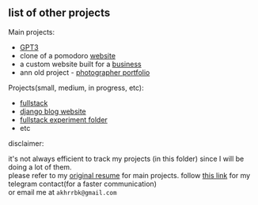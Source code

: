 ## list of other projects

Main projects:
* [GPT3](https://thirsty-almeida-958d98.netlify.app/)
* clone of a pomodoro [website](https://github.com/akhrrbk/pomodoro-app)
* a custom website built for a [business](https://condescending-blackwell-48ccb9.netlify.app/)
* ann old project - [photographer portfolio](https://musing-gates-5edc9e.netlify.app/)

Projects(small, medium, in progress, etc):
* [fullstack](https://github.com/akhrrbk/fso-revision)
* [django blog website](https://github.com/akhrrbk/website-with-django)
* [fullstack experiment folder](https://github.com/akhrrbk/FSO-code-submission)
* etc

disclaimer: 

it's not always efficient to track my projects (in this folder) since I will be doing a lot of them.</br>
please refer to my [original resume](https://github.com/akhrrbk/resume) for main projects. 
follow [this link](t.me/akhrrbk) for my telegram contact(for a faster communication)</br>
or email me at `akhrrbk@gmail.com`
